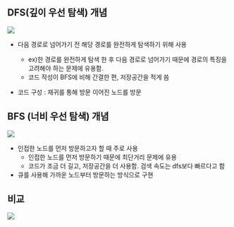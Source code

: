 ## DFS(깊이 우선 탐색) 개념

<img src = "https://velog.velcdn.com/images%2Flucky-korma%2Fpost%2F30737a15-9adf-49a6-96a0-98c211cab1cc%2FR1280x0.gif">

* 다음 경로로 넘어가기 전 해당 경로를 완전하게 탐색하기 위해 사용
  * ex)한 경로를 완전하게 탐색 한 후 다음 경로로 넘어가기 때문에 경로의 특징을 고려해야 하는 문제에 유용함.
  * 코드 작성이 BFS에 비해 간결한 편, 저장공간을 적게 씀

* 코드 구성 : 재귀를 통해 방문 이어진 노드를 방문

## BFS (너비 우선 탐색) 개념

<img src="https://velog.velcdn.com/images%2Flucky-korma%2Fpost%2F2112183b-bfcd-427e-8072-c9dc983180ba%2FR1280x0-2.gif">

* 인접한 노드를 먼저 방문하고자 할 때 주로 사용
  * 인접한 노드를 먼저 방문하기 때문에 최단거리 문제에 유용
  * 코드가 조금 더 길고, 저장공간을 더 사용함. 검색 속도는 dfs보다 빠르다고 함
* 큐를 사용해 가까운 노드부터 방문하는 방식으로 구현

## 비교

<img src = "https://velog.velcdn.com/images%2Flucky-korma%2Fpost%2Fe2ef7ac3-14e6-42e7-a768-224c5f773e29%2FR1280x0-3.gif">

